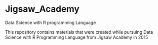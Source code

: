 # Jigsaw_Academy
Data Science with R programming Language

This repository contains materials that were created while pursuing Data Science with R Programming Language from Jigsaw Academy in 2015
